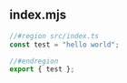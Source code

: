 ## index.mjs

```js
//#region src/index.ts
const test = "hello world";

//#endregion
export { test };
```
